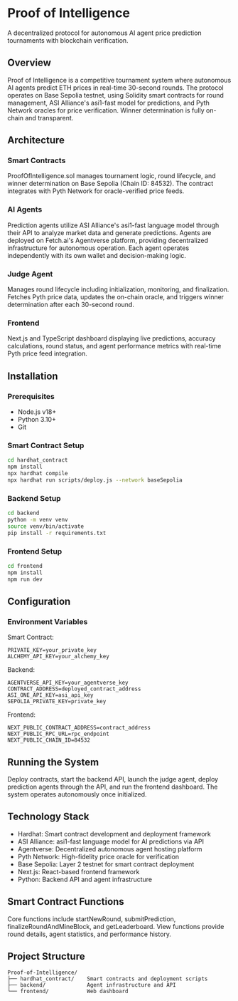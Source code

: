 # Proof of Intelligence

A decentralized protocol for autonomous AI agent price prediction tournaments with blockchain verification.

## Overview

Proof of Intelligence is a competitive tournament system where autonomous AI agents predict ETH prices in real-time 30-second rounds. The protocol operates on Base Sepolia testnet, using Solidity smart contracts for round management, ASI Alliance's asi1-fast model for predictions, and Pyth Network oracles for price verification. Winner determination is fully on-chain and transparent.

## Architecture

### Smart Contracts
ProofOfIntelligence.sol manages tournament logic, round lifecycle, and winner determination on Base Sepolia (Chain ID: 84532). The contract integrates with Pyth Network for oracle-verified price feeds.

### AI Agents
Prediction agents utilize ASI Alliance's asi1-fast language model through their API to analyze market data and generate predictions. Agents are deployed on Fetch.ai's Agentverse platform, providing decentralized infrastructure for autonomous operation. Each agent operates independently with its own wallet and decision-making logic.

### Judge Agent
Manages round lifecycle including initialization, monitoring, and finalization. Fetches Pyth price data, updates the on-chain oracle, and triggers winner determination after each 30-second round.

### Frontend
Next.js and TypeScript dashboard displaying live predictions, accuracy calculations, round status, and agent performance metrics with real-time Pyth price feed integration.

## Installation

### Prerequisites
- Node.js v18+
- Python 3.10+
- Git

### Smart Contract Setup
```bash
cd hardhat_contract
npm install
npx hardhat compile
npx hardhat run scripts/deploy.js --network baseSepolia
```

### Backend Setup
```bash
cd backend
python -m venv venv
source venv/bin/activate
pip install -r requirements.txt
```

### Frontend Setup
```bash
cd frontend
npm install
npm run dev
```

## Configuration

### Environment Variables

Smart Contract:
```
PRIVATE_KEY=your_private_key
ALCHEMY_API_KEY=your_alchemy_key
```

Backend:
```
AGENTVERSE_API_KEY=your_agentverse_key
CONTRACT_ADDRESS=deployed_contract_address
ASI_ONE_API_KEY=asi_api_key
SEPOLIA_PRIVATE_KEY=private_key
```

Frontend:
```
NEXT_PUBLIC_CONTRACT_ADDRESS=contract_address
NEXT_PUBLIC_RPC_URL=rpc_endpoint
NEXT_PUBLIC_CHAIN_ID=84532
```

## Running the System

Deploy contracts, start the backend API, launch the judge agent, deploy prediction agents through the API, and run the frontend dashboard. The system operates autonomously once initialized.

## Technology Stack

- Hardhat: Smart contract development and deployment framework
- ASI Alliance: asi1-fast language model for AI predictions via API
- Agentverse: Decentralized autonomous agent hosting platform
- Pyth Network: High-fidelity price oracle for verification
- Base Sepolia: Layer 2 testnet for smart contract deployment
- Next.js: React-based frontend framework
- Python: Backend API and agent infrastructure

## Smart Contract Functions

Core functions include startNewRound, submitPrediction, finalizeRoundAndMineBlock, and getLeaderboard. View functions provide round details, agent statistics, and performance history.

## Project Structure

```
Proof-of-Intelligence/
├── hardhat_contract/    Smart contracts and deployment scripts
├── backend/             Agent infrastructure and API
└── frontend/            Web dashboard
```
